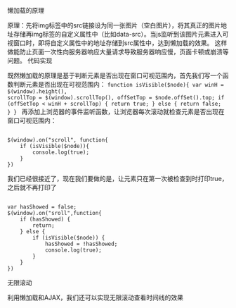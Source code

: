 懒加载的原理

原理：先将img标签中的src链接设为同一张图片（空白图片），将其真正的图片地址存储再img标签的自定义属性中（比如data-src）。当js监听到该图片元素进入可视窗口时，即将自定义属性中的地址存储到src属性中，达到懒加载的效果。
这样做能防止页面一次性向服务器响应大量请求导致服务器响应慢，页面卡顿或崩溃等问题。
代码实现

既然懒加载的原理是基于判断元素是否出现在窗口可视范围内，首先我们写一个函数判断元素是否出现在可视范围内：
<code>function isVisible($node){
    	var winH = $(window).height(),
        scrollTop = $(window).scrollTop(),
        offSetTop = $node.offSet().top;
    if (offSetTop < winH + scrollTop) {
        return true;
    } else {
        return false;
    }
}
</code>
再添加上浏览器的事件监听函数，让浏览器每次滚动就检查元素是否出现在窗口可视范围内：  
  
<code>
$(window).on("scroll", function{
    if (isVisible($node)){
        console.log(true);
    }
})
</code>  
  

我们已经很接近了，现在我们要做的是，让元素只在第一次被检查到时打印true，之后就不再打印了
  
<code>  
var hasShowed = false;
$(window).on("sroll",function{
    if (hasShowed) {
        return;
    } else {
        if (isVisible($node)) {
            hasShowed = !hasShowed;
            console.log(true);
        }
    }
})
</code>
  


无限滚动

利用懒加载和AJAX，我们还可以实现无限滚动查看时间线的效果
